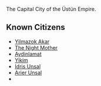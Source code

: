 The Capital City of the Üstün Empire.

## Known Citizens
- [Yilmazok Akar](Yilmazok%20Akar.md)
- [The Night Mother](The%20Night%20Mother)
- [Aydinlamat](Aydinlamat.md)
- [Yikim](Yikim.md)
- [Idris Unsal](Idris%20Unsal.md)
- [Arier Unsal](Arier%20Unsal.md)
- 